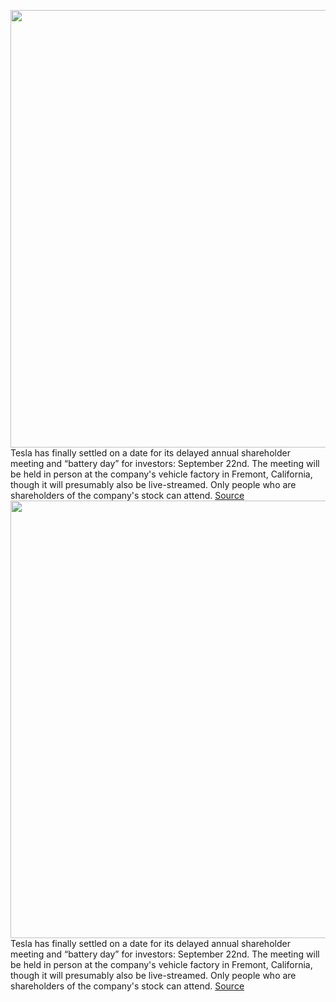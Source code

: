 <img src='https://cdn.vox-cdn.com/thumbor/fsvBX0o8LxNwf3ToUa4qi15QRv0=/0x0:2040x1360/1200x800/filters:focal(857x517:1183x843)/cdn.vox-cdn.com/uploads/chorus_image/image/67043522/sokane_181116_3101_fremont_0063.0.jpg' width='700px' /><br/>
Tesla has finally settled on a date for its delayed annual shareholder meeting and “battery day” for investors: September 22nd. The meeting will be held in person at the company's vehicle factory in Fremont, California, though it will presumably also be live-streamed. Only people who are shareholders of the company's stock can attend.
<a href='https://www.theverge.com/2020/7/10/21320505/tesla-shareholder-meeting-battery-day-september-22-fremont-million-mile'> Source <a/><img src='https://cdn.vox-cdn.com/thumbor/fsvBX0o8LxNwf3ToUa4qi15QRv0=/0x0:2040x1360/1200x800/filters:focal(857x517:1183x843)/cdn.vox-cdn.com/uploads/chorus_image/image/67043522/sokane_181116_3101_fremont_0063.0.jpg' width='700px' /><br/>
Tesla has finally settled on a date for its delayed annual shareholder meeting and “battery day” for investors: September 22nd. The meeting will be held in person at the company's vehicle factory in Fremont, California, though it will presumably also be live-streamed. Only people who are shareholders of the company's stock can attend.
<a href='https://www.theverge.com/2020/7/10/21320505/tesla-shareholder-meeting-battery-day-september-22-fremont-million-mile'> Source <a/>